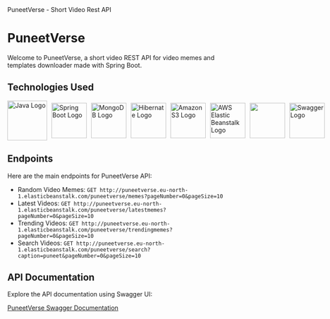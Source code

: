 <!DOCTYPE html>
<html>
<head>
    PuneetVerse - Short Video Rest API
</head>
<body>
  <h1>PuneetVerse</h1>
  <p>Welcome to PuneetVerse, a short video REST API for video memes and templates downloader made with Spring Boot.</p>
  
  <h2>Technologies Used</h2>
  <div style="display: flex; align-items: center;">
    <img src="https://brandslogos.com/wp-content/uploads/images/large/java-logo-1.png" alt="Java Logo" height="90px" style="margin-right: 10px;">
    <img src="https://keyholesoftware.com/wp-content/uploads/Spring-Boot.png" alt="Spring Boot Logo" height="80px" style="margin-right: 10px;">
    <img src="https://secureservercdn.net/160.153.137.14/fad.0cb.myftpupload.com/wp-content/uploads/2021/03/MongoDB-768x462.jpg" alt="MongoDB Logo" height="80px" style="margin-right: 10px;">
    <img src="https://www.techinjections.com/wp-content/uploads/2020/01/hibernate.jpg" alt="Hibernate Logo" height="80px" style="margin-right: 10px;">
    <img src="https://miro.medium.com/v2/resize:fit:640/1*B9CIOrxdROHvtdmouQA1_A.png" alt="Amazon S3 Logo" height="80px" style="margin-right: 10px;">
    <img src="https://www.driftingruby.com/episodes/deploying-to-aws-elastic-beanstalk/download_image.png" alt="AWS Elastic Beanstalk Logo" height="80px" style="margin-right: 10px;">
    <img src="https://www.talentica.com/wp-content/uploads/2019/08/junit5-1.png" height="80px" style="margin-right: 10px;">
    <img src="https://logowik.com/content/uploads/images/swagger6360.jpg" alt="Swagger Logo" height="80px">
  </div>
  
  <h2>Endpoints</h2>
  <p>Here are the main endpoints for PuneetVerse API:</p>
  <ul>
    <li>Random Video Memes: <code>GET http://puneetverse.eu-north-1.elasticbeanstalk.com/puneetverse/memes?pageNumber=0&pageSize=10</code></li>
    <li>Latest Videos: <code>GET http://puneetverse.eu-north-1.elasticbeanstalk.com/puneetverse/latestmemes?pageNumber=0&pageSize=10</code></li>
    <li>Trending Videos: <code>GET http://puneetverse.eu-north-1.elasticbeanstalk.com/puneetverse/trendingmemes?pageNumber=0&pageSize=10</code></li>
    <li>Search Videos: <code>GET http://puneetverse.eu-north-1.elasticbeanstalk.com/puneetverse/search?caption=puneet&pageNumber=0&pageSize=10</code></li>
  </ul>
  
  <h2>API Documentation</h2>
  <p>Explore the API documentation using Swagger UI:</p>
  <p><a href="http://puneetverse.eu-north-1.elasticbeanstalk.com/swagger-ui/index.html" target="_blank">PuneetVerse Swagger Documentation</a></p>
</body>
</html>
